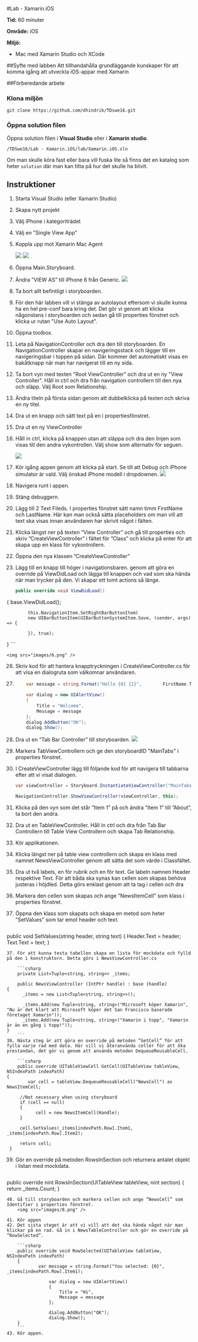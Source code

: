#Lab - Xamarin.iOS

**Tid:** 60 minuter

**Område:** iOS


**Miljö:**

* Mac med Xamarin Studio och XCode

##Syfte med labben
Att tillhandahålla grundläggande kunskaper för att komma igång att utveckla iOS-appar med Xamarin

##Förberedande arbete

### Klona miljön
```
git clone https://github.com/dhindrik/TDswe16.git
```

### Öppna solution filen
Öppna solution filen i **Visual Studio** eller i **Xamarin studio**.

```
/TDSwe16/Lab - Xamarin.iOS/lab/Xamarin.iOS.sln
```

Om man skulle köra fast eller bara vill fuska lite så finns det en katalog som heter ```solution``` där man kan titta på hur det skulle ha blivit.

## Instruktioner
1.	Starta Visual Studio (eller Xamarin Studio)
2.	Skapa nytt projekt
3.	Välj iPhone i kategoriträdet
4.	Välj en ”Single View App”
5.	Koppla upp mot Xamarin Mac Agent	

	<img src="images/1.png" />
	<img src="images/2.png" />

6.	Öppna Main.Storyboard.
7.	Ändra ”VIEW AS” till iPhone 6 från Generic.
	<img src="images/3.png" />

8.	Ta bort allt befintligt i storyboarden.
9. För den här labben vill vi stänga av autolayout eftersom vi skulle kunna ha en hel pre-conf bara kring det. Det gör vi genom att klicka någonstans i storyboarden och sedan gå till properties fönstret och klicka ur rutan "Use Auto Layout".
9.	Öppna toolbox.
10.	Leta på NavigationController och dra den till storyboarden. En NavigationController skapar en navigeringsstack och lägger till en navigeringsbar i toppen på sidan. Där kommer det automatiskt visas en bakåtknapp när man har navigerat till en ny sida.
11.  Ta bort vyn med texten "Root ViewController" och dra ut en ny "View Controller". Håll in ctrl och dra från navigation controllern till den nya och släpp. Välj Root som Relationship.
11.	Ändra titeln på första sidan genom att dubbelklicka på texten och skriva en ny titel.
12.	Dra ut en knapp och sätt text på en i propertiesfönstret.
13.	Dra ut en ny ViewController
14.	Håll in ctrl, klicka på knappen utan att släppa och dra den linjen som visas till den andra vykontrollen. Välj show som alternativ för seguen.

	<img src="images/4.png" />
15.	Kör igång appen genom att klicka på start. Se till att Debug och iPhone simulator är vald. Välj önskad iPhone modell i dropdownen.
	<img src="images/5.png" />

16.	Navigera runt i appen.
17.	Stäng debuggern.
18.	Lägg till 2 Text Fileds. I properties fönstret sätt namn timm FirstName och LastName. Här kan man också sätta placeholders om man vill att text ska visas innan användaren har skrivit något i fälten.
19. Klicka längst ner på texten ”View Controller” och gå till properties och skriv ”CreateViewController” i fältet för ”Class” och klicka på enter för att skapa upp en klass för vykontrollern.

22.	Öppna den nya klassen ”CreateViewController”
19.	Lägg till en knapp till höger i navigationsbaren. genom att göra en override på ViewDidLoad och lägga till knappen och vad som ska hända när man trycker på den. Vi skapar ett tomt actions så länge.

	```csharp
	public override void ViewDidLoad()   {            base.ViewDidLoad();            this.NavigationItem.SetRightBarButtonItem(            new UIBarButtonItem(UIBarButtonSystemItem.Save, (sender, args) => {                            }), true);   }
	```
	
	<img src="images/6.png" />
	


26.	Skriv kod för att hantera knapptryckningen i CreateViewController.cs för att visa en dialogruta som välkomnar användaren.
27. 
	```csharp	
		var message = string.Format("Hello {0} {1}", 		FirstName.Text, LastName.Text);

		var dialog = new UIAlertView()
		{
			Title = "Welcome",
			Message = message
		};
		dialog.AddButton("OK");
		dialog.Show();
	```
		
27.	Dra ut en ”Tab Bar Controller” till storyboarden.
	<img src="images/7.png" />

28.	Markera TabViewControllern och ge den storyboardID "MainTabs" i properties fönstret.
29.	I CreateViewController lägg till följande kod för att navigera till tabbarna efter att vi visat dialogen.

	```csharp
	var viewController = Storyboard.InstantiateViewController("MainTabs");

	NavigationController.ShowViewController(viewController, this);
	```

30.	Klicka på den vyn som det står ”Item 1” på och ändra ”Item 1” till ”About”, ta bort den andra.
31.	Dra ut en TableViewController. Håll in ctrl och dra från Tab Bar Controllern till Table View Controllern och skapa Tab Relationship.
32.	Kör applikationen.
33.	Klicka längst ner på table view controllern och skapa en klass med namnet NewsViewController genom att sätta det som värde i Classfältet.
34.	Dra ut två labels, en för rubrik och en för text. Ge labeln namnen Header respektive Text. För att båda ska synas kan cellen som skapas behöva justeras i höjdled. Detta görs enklast genom att ta tag i cellen och dra
35.	Markera den cellen som skapas och ange ”NewsItemCell” som klass i properties fönstret. 
36.	Öppna den klass som skapats och skapa en metod som heter ”SetValues” som tar emot header och text.

	```csharp
public void SetValues(string header, string text)
{
      Header.Text = header;
      Text.Text = text;
}
```
37.	För att kunna testa tabellen skapa en lista för mockdata och fylld på den i konstruktorn. Detta görs i NewsViewController.cs

	```csharp
	private List<Tuple<string, string>> _items;

	public NewsViewController (IntPtr handle) : base (handle)
{
      _items = new List<Tuple<string, string>>();

      _items.Add(new Tuple<string, string>("Microsoft köper Xamarin", "Nu är det klart att Microsoft köper det San Francisco baserade företaget Xamarin"));
      _items.Add(new Tuple<string, string>("Xamarin i topp", "Xamarin är än en gång i topp!"));
}
	```
38.	Nästa steg är att göra en override på metoden ”GetCell” för att fylla varje rad med data. Här vill vi återanvända celler för att öka prestandan, det gör vi genom att använda metoden DequeueReusableCell.

	```csharp
	public override UITableViewCell GetCell(UITableView tableView, NSIndexPath indexPath)
{
     	var cell = tableView.DequeueReusableCell("NewsCell") as NewsItemCell;

     //Not necessary when using storyboard
     if (cell == null)
     {
           cell = new NewsItemCell(Handle);
     }

     cell.SetValues(_items[indexPath.Row].Item1, _items[indexPath.Row].Item2);

     return cell;
 }
```

39.	Gör en override på metoden RowsInSection och returnera antalet objekt i listan med mockdata.

	```csharp
public override nint RowsInSection(UITableView tableView, nint section)
	{
      return _items.Count;
	}
```
40.	Gå till storyboarden och markera cellen och ange ”NewsCell” som Identifier i properties fönstret.
	<img src="images/8.png" />
	
41.	Kör appen
42.	Det sista steget är att vi vill att det ska hända något när man klickar på en rad. Gå in i NewsTableController och gör en override på ”RowSelected”. 

	```csharp
	public override void RowSelected(UITableView tableView, NSIndexPath indexPath)
	{
			var message = string.Format("You selected: {0}",  _items[indexPath.Row].Item1);
				
	            var dialog = new UIAlertView()
	            {
	                Title = "Hi",
	                Message = message
	            };
	
	            dialog.AddButton("OK");
	            dialog.Show();
	}
	```
43.	Kör appen.






